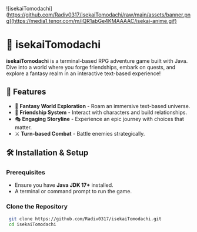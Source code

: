 ![isekaiTomodachi](https://github.com/Radiv0317/isekaiTomodachi/raw/main/assets/banner.png](https://media1.tenor.com/m/iQR1abGe4KMAAAAC/isekai-anime.gif)

# 🌟 isekaiTomodachi

**isekaiTomodachi** is a terminal-based RPG adventure game built with Java. Dive into a world where you forge friendships, embark on quests, and explore a fantasy realm in an interactive text-based experience!

## 📜 Features

- 🏰 **Fantasy World Exploration** - Roam an immersive text-based universe.
- 👫 **Friendship System** - Interact with characters and build relationships.
- 🎭 **Engaging Storyline** - Experience an epic journey with choices that matter.
- ⚔️ **Turn-based Combat** - Battle enemies strategically.

## 🛠️ Installation & Setup

### Prerequisites
- Ensure you have **Java JDK 17+** installed.
- A terminal or command prompt to run the game.

### Clone the Repository
```sh
 git clone https://github.com/Radiv0317/isekaiTomodachi.git
 cd isekaiTomodachi
